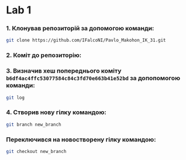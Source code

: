 # Lab 1
### 1. Клонував репозиторій за допомогою команди:
```sh
git clone https://github.com/IFalcoNI/Pavlo_Makohon_IK_31.git
```
### 2. Коміт до репозиторію:

### 3. Визначив хеш попереднього коміту `b6df4ac4ffc53077584c84c3fd70e663b41e52bd` за допопомогою команди:
```sh
git log
``` 
### 4. Створив нову гілку командою:
```sh
git branch new_branch
```
### Переключився на новостворену гілку командою:
```sh
git checkout new_branch
``` 

